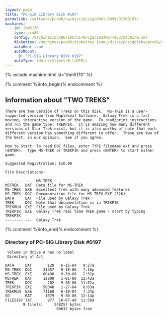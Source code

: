 ```yaml
---
layout: page
title: "PC-SIG Library Disk #197"
permalink: /software/pcx86/sw/misc/pcsig/0001-0999/DISK0197/
machines:
  - id: ibm5170
    type: pcx86
    config: /machines/pcx86/ibm/5170/cga/1024kb/rev3/machine.xml
    diskettes: /machines/pcx86/diskettes.json,/disks/pcsigdisks/pcx86/diskettes.json
    autoGen: true
    autoMount:
      B: "PC-SIG Library Disk 0197"
    autoType: $date\r$time\rB:\rDIR\r
---
```


{% include machine.html id="ibm5170" %}

{% comment %}info_begin{% endcomment %}

## Information about "TWO TREKS"

    There are two version of Treks on this disk.  MS-TREK is a user-
    supported version from MapleLeaf Software.  Galaxy Trek is a fast
    moving, interactive version of the game.  To read/print instructions
    and run the game type: TREKPIK.  It is amazing how many different
    versions of Star Trek exist, but it is also worthy of note that each
    different version has something different to offer.  These are two of
    the best, in our opinion.  See if you agree.
    
    How to Start: To read DOC files, enter TYPE filename.ext and press
    <ENTER>.  Type MS-TREK or TREKPIK and press <ENTER> to start either
    game.
    
    Suggested Registration: $10.00
    
    File Descriptions:
    
    -------- ---  MS-TREK
    MSTREK   DAT  Data file for MS-TREK
    MS-TREK  EXE  Excellent Trek with many advanced features
    MS-TREK  DOC  Documentation file for MS-TREK.EXE (32K)
    DATA     DAT  File used by Galaxy Trek
    TREK     DOC  Note that documentation is in TREKPIK
    TREKRUN  EXE  File used by Galaxy Trek
    TREKPIK  EXE  Galaxy Trek real time TREK game - start by typing TREKPIK
    -------- ---  Galaxy Trek
{% comment %}info_end{% endcomment %}


### Directory of PC-SIG Library Disk #0197

     Volume in drive A has no label
     Directory of A:\

    DATA     DAT       128   6-15-84   9:27a
    MS-TREK  DOC     31357   9-18-86   7:16p
    MS-TREK  EXE     80498   9-30-86   2:32p
    MSTREK   DAT     12800   1-01-80  12:42a
    TREK     DOC       202   9-30-86  11:52a
    TREKPIK  EXE     50048   1-27-84   8:03a
    TREKRUN  EXE     71168   6-19-84   7:34p
    GO       BAT      1079   9-30-86  12:14p
    FILES197 TXT       977  10-07-49  11:50a
            9 file(s)     248257 bytes
                           69632 bytes free
